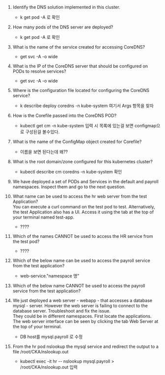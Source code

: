 1. Identify the DNS solution implemented in this cluster.
    - k get pod -A 로 확인


2. How many pods of the DNS server are deployed?
    - k get pod -A 로 확인


3. What is the name of the service created for accessing CoreDNS?
    -  get svc -A -o wide


4. What is the IP of the CoreDNS server that should be configured on PODs to resolve services?
    -  get svc -A -o wide


5. Where is the configuration file located for configuring the CoreDNS service?
    - k describe deploy  coredns -n kube-system 여기서 Args 항목을 찾자
    

6. How is the Corefile passed into the CoreDNS POD?
    - kubectl get cm -n kube-system 입력 시 목록에 있는걸 보면 configmap으로 구성된걸 볼수있다.


7. What is the name of the ConfigMap object created for Corefile?
    - 이름을 보면 된다는데 왜??



8. What is the root domain/zone configured for this kubernetes cluster?
    - kubectl describe cm  coredns -n kube-system 확인


9. We have deployed a set of PODs and Services in the default and payroll namespaces. Inspect them and go to the next question.



10. What name can be used to access the hr web server from the test Application?<br>
You can execute a curl command on the test pod to test. Alternatively, the test Application also has a UI. Access it using the tab at the top of your terminal named test-app.
    - ????


11. Which of the names CANNOT be used to access the HR service from the test pod?
    - ????


12. Which of the below name can be used to access the payroll service from the test application?
    - web-service."namespace 명"



13. Which of the below name CANNOT be used to access the payroll service from the test application?



14. We just deployed a web server - webapp - that accesses a database mysql - server. However the web server is failing to connect to the database server. Troubleshoot and fix the issue.<br>
They could be in different namespaces. First locate the applications. The web server interface can be seen by clicking the tab Web Server at the top of your terminal.
    - DB  host를 mysql.payroll 로 수정


15. From the hr pod nslookup the mysql service and redirect the output to a file /root/CKA/nslookup.out
    - kubectl exec -it hr -- nslookup mysql.payroll > /root/CKA/nslookup.out 입력


